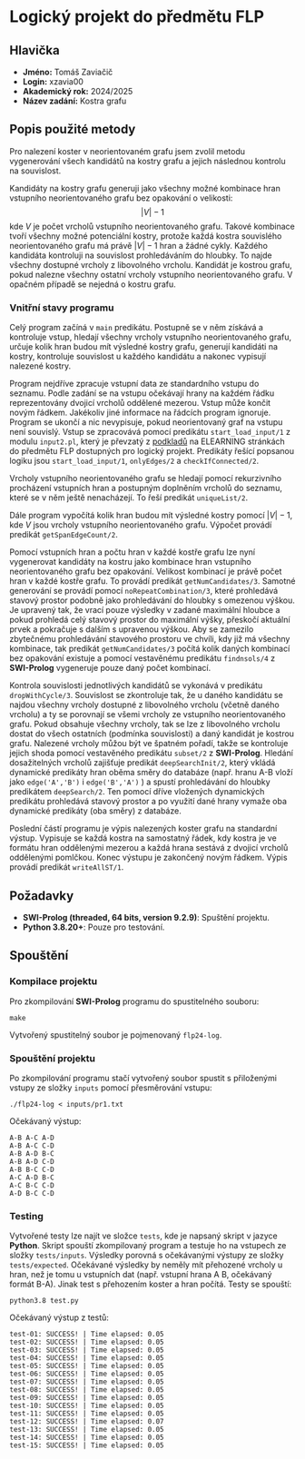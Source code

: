 # Logický projekt do předmětu FLP

## Hlavička

- **Jméno:** Tomáš Zaviačič  
- **Login:** xzavia00  
- **Akademický rok:** 2024/2025  
- **Název zadání:** Kostra grafu  

## Popis použité metody

Pro nalezení koster v neorientovaném grafu jsem zvolil metodu vygenerování všech kandidátů na kostry grafu a jejich následnou kontrolu na souvislost.

Kandidáty na kostry grafu generuji jako všechny možné kombinace hran vstupního neorientovaného grafu bez opakování o velikosti:
$$|V| - 1$$
kde $V$ je počet vrcholů vstupního neorientovaného grafu. Takové kombinace tvoří všechny možné potenciální kostry, protože každá kostra souvislého neorientovaného grafu má právě $|V| - 1$ hran a žádné cykly. Každého kandidáta kontroluji na souvislost prohledáváním do hloubky. To najde všechny dostupné vrcholy z libovolného vrcholu. Kandidát je kostrou grafu, pokud nalezne všechny ostatní vrcholy vstupního neorientovaného grafu. V opačném případě se nejedná o kostru grafu. 

### Vnitřní stavy programu

Celý program začíná v `main` predikátu. Postupně se v něm získává a kontroluje vstup, hledají všechny vrcholy vstupního neorientovaného grafu, určuje kolik hran budou mít výsledné kostry grafu, generují kandidáti na kostry, kontroluje souvislost u každého kandidátu a nakonec vypisují nalezené kostry. 

Program nejdříve zpracuje vstupní data ze standardního vstupu do seznamu. Podle zadání se na vstupu očekávají hrany na každém řádku reprezentovány dvojicí vrcholů oddělené mezerou. Vstup může končit novým řádkem. Jakékoliv jiné informace na řádcích program ignoruje. Program se ukončí a nic nevypisuje, pokud neorientovaný graf na vstupu není souvislý. Vstup se zpracovává pomocí predikátu `start_load_input/1` z modulu `input2.pl`, který je převzatý z [podkladů](https://moodle.vut.cz/pluginfile.php/1109152/mod_resource/content/1/input2.pl) na ELEARNING stránkách do předmětu FLP dostupných pro logický projekt. Predikáty řešící popsanou logiku jsou `start_load_input/1`, `onlyEdges/2` a `checkIfConnected/2`.

Vrcholy vstupního neorientovaného grafu se hledají pomocí rekurzivního procházení vstupních hran a postupným doplněním vrcholů do seznamu, které se v něm ještě nenacházejí. To řeší predikát `uniqueList/2`.

Dále program vypočítá kolik hran budou mít výsledné kostry pomocí $|V| - 1$, kde $V$ jsou vrcholy vstupního neorientovaného grafu. Výpočet provádí predikát `getSpanEdgeCount/2`.

Pomocí vstupních hran a počtu hran v každé kostře grafu lze nyní vygenerovat kandidáty na kostru jako kombinace hran vstupního neorientovaného grafu bez opakování. Velikost kombinací je právě počet hran v každé kostře grafu. To provádí predikát `getNumCandidates/3`. Samotné generování se provádí pomocí `noRepeatCombination/3`, které prohledává stavový prostor podobně jako prohledávání do hloubky s omezenou výškou. Je upravený tak, že vrací pouze výsledky v zadané maximální hloubce a pokud prohledá celý stavový prostor do maximální výšky, přeskočí aktuální prvek a pokračuje s dalším s upravenou výškou. Aby se zamezilo zbytečnému prohledávání stavového prostoru ve chvíli, kdy již má všechny kombinace, tak predikát `getNumCandidates/3` počítá kolik daných kombinací bez opakování existuje a pomocí vestavěnému predikátu `findnsols/4` z **SWI-Prolog** vygeneruje pouze daný počet kombinací.

Kontrola souvislosti jednotlivých kandidátů se vykonává v predikátu `dropWithCycle/3`. Souvislost se zkontroluje tak, že u daného kandidátu se najdou všechny vrcholy dostupné z libovolného vrcholu (včetně daného vrcholu) a ty se porovnají se všemi vrcholy ze vstupního neorientovaného grafu. Pokud obsahuje všechny vrcholy, tak se lze z libovolného vrcholu dostat do všech ostatních (podmínka souvislosti) a daný kandidát je kostrou grafu. Nalezené vrcholy můžou být ve špatném pořadí, takže se kontroluje jejich shoda pomocí vestavěného predikátu `subset/2` z **SWI-Prolog**. Hledání dosažitelných vrcholů zajišťuje predikát `deepSearchInit/2`, který vkládá dynamické predikáty hran oběma směry do databáze (např. hranu A-B vloží jako `edge('A','B')` i `edge('B','A')` ) a spustí prohledávání do hloubky predikátem `deepSearch/2`. Ten pomocí dříve vložených dynamických predikátu prohledává stavový prostor a po využití dané hrany vymaže oba dynamické predikáty (oba směry) z databáze.

Poslední částí programu je výpis nalezených koster grafu na standardní výstup. Vypisuje se každá kostra na samostatný řádek, kdy kostra je ve formátu hran oddělenými mezerou a každá hrana sestává z dvojicí vrcholů oddělenými pomlčkou. Konec výstupu je zakončený novým řádkem. Výpis provádí predikát `writeAllST/1`.

## Požadavky

- **SWI-Prolog (threaded, 64 bits, version 9.2.9)**: Spuštění projektu.
- **Python 3.8.20+**: Pouze pro testování.

## Spouštění

### Kompilace projektu

Pro zkompilování **SWI-Prolog** programu do spustitelného souboru:
 
```
make
```

Vytvořený spustitelný soubor je pojmenovaný `flp24-log`.

### Spouštění projektu

Po zkompilování programu stačí vytvořený soubor spustit s přiloženými vstupy ze složky `inputs` pomocí přesměrování vstupu:

```
./flp24-log < inputs/pr1.txt
```
Očekávaný výstup:
```
A-B A-C A-D
A-B A-C C-D
A-B A-D B-C
A-B A-D C-D
A-B B-C C-D
A-C A-D B-C
A-C B-C C-D
A-D B-C C-D
```

### Testing

Vytvořené testy lze najít ve složce `tests`, kde je napsaný skript v jazyce **Python**. Skript spouští zkompilovaný program a testuje ho na vstupech ze složky `tests/inputs`. Výsledky porovná s očekávanými výstupy ze složky `tests/expected`. Očekávané výsledky by neměly mít přehozené vrcholy u hran, než je tomu u vstupních dat (např. vstupní hrana A B, očekávaný formát B-A). Jinak test s přehozením koster a hran počítá. Testy se spouští:
```
python3.8 test.py
```
Očekávaný výstup z testů:
```
test-01: SUCCESS! | Time elapsed: 0.05
test-02: SUCCESS! | Time elapsed: 0.05
test-03: SUCCESS! | Time elapsed: 0.05
test-04: SUCCESS! | Time elapsed: 0.05
test-05: SUCCESS! | Time elapsed: 0.05
test-06: SUCCESS! | Time elapsed: 0.05
test-07: SUCCESS! | Time elapsed: 0.05
test-08: SUCCESS! | Time elapsed: 0.05
test-09: SUCCESS! | Time elapsed: 0.05
test-10: SUCCESS! | Time elapsed: 0.05
test-11: SUCCESS! | Time elapsed: 0.05
test-12: SUCCESS! | Time elapsed: 0.07
test-13: SUCCESS! | Time elapsed: 0.05
test-14: SUCCESS! | Time elapsed: 0.05
test-15: SUCCESS! | Time elapsed: 0.05
```